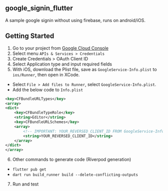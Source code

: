 ## google_signin_flutter

A sample google signin without using firebase, runs on android/iOS.

## Getting Started

1. Go to your project from [Google Cloud Console](https://console.cloud.google.com/)
2. Select menu `APIs & Services > Credentials`
3. Create Credentials > OAuth Client ID
4. Select Application type and input required fields
5. With iOS, download the Plist file, save as `GoogleService-Info.plist` to `ios/Runner`, then open in XCode.

- Select `File > Add files to Runner`, select `GoogleService-Info.plist`.
- Add the below code to `Info.plist`

```xml
<key>CFBundleURLTypes</key>
<array>
<dict>
    <key>CFBundleTypeRole</key>
    <string>Editor</string>
    <key>CFBundleURLSchemes</key>
    <array>
        <!-- IMPORTANT: YOUR_REVERSED_CLIENT_ID FROM GoogleService-Info.plist TO HERE -->
        <string>YOUR_REVERSED_CLIENT_ID</string>
    </array>
</dict>
</array>
```

6. Other commands to generate code (Riverpod generation)

- `flutter pub get`
- `dart run build_runner build --delete-conflicting-outputs`

7. Run and test
